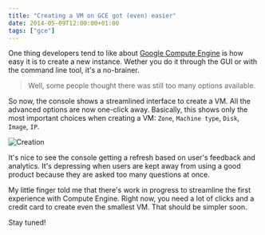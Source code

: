 ```yaml
---
title: "Creating a VM on GCE got (even) easier"
date: 2014-05-09T12:00:00+01:00
tags: ["gce"]
---
```


One thing developers tend to like about <a href="https://cloud.google.com/products/compute-engine/">Google Compute Engine</a> is how easy it is to create a new instance. Wether you do it through the GUI or with the command line tool, it's a no-brainer.

<blockquote>
  Well, some people thought there was still too many options available.
</blockquote>

So now, the console shows a streamlined interface to create a VM. All the advanced options are now one-click away. Basically, this shows only the most important choices when creating a VM: <code>Zone</code>, <code>Machine type</code>, <code>Disk</code>, <code>Image</code>, <code>IP</code>.

![Creation](/images/Screen-Shot-2014-05-09-at-10.01.321.png#center)

It's nice to see the console getting a refresh based on user's feedback and analytics. It's depressing when users are kept away from using a good product because they are asked too many questions at once.

My little finger told me that there's work in progress to streamline the first experience with Compute Engine. Right now, you need a lot of clicks and a credit card to create even the smallest VM. That should be simpler soon.

Stay tuned!
